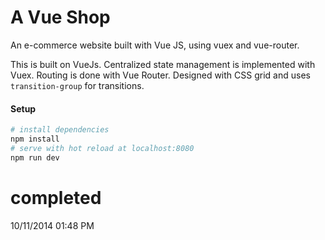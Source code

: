 # A Vue Shop

An e-commerce website built with Vue JS, using vuex and vue-router.

This is built on VueJs. Centralized state management is implemented with Vuex. Routing is done with Vue Router.
Designed with CSS grid and uses `transition-group` for transitions.

#### Setup

``` bash
# install dependencies
npm install
# serve with hot reload at localhost:8080
npm run dev
```
# completed
10/11/2014 01:48 PM
